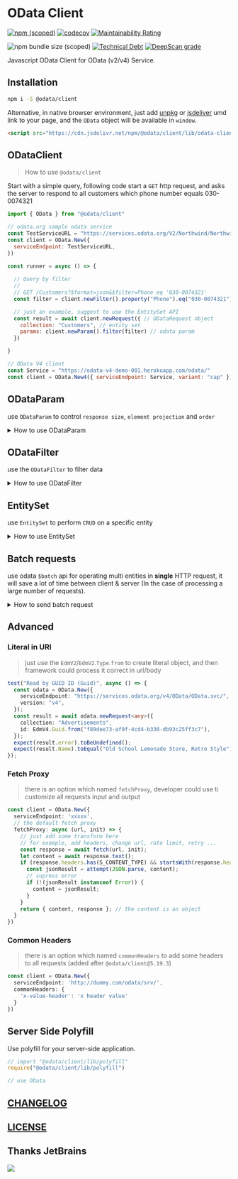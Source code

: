 # OData Client

[![npm (scoped)](https://img.shields.io/npm/v/@odata/client)](https://www.npmjs.com/package/@odata/client)
[![codecov](https://codecov.io/gh/Soontao/light-odata/branch/main/graph/badge.svg)](https://codecov.io/gh/Soontao/light-odata)
[![Maintainability Rating](https://sonarcloud.io/api/project_badges/measure?project=Soontao_c4codata&metric=sqale_rating)](https://sonarcloud.io/dashboard?id=Soontao_c4codata)

![npm bundle size (scoped)](https://img.shields.io/bundlephobia/min/@odata/client)
[![Technical Debt](https://sonarcloud.io/api/project_badges/measure?project=Soontao_c4codata&metric=sqale_index)](https://sonarcloud.io/dashboard?id=Soontao_c4codata)
[![DeepScan grade](https://deepscan.io/api/teams/9408/projects/11929/branches/178297/badge/grade.svg)](https://deepscan.io/dashboard#view=project&tid=9408&pid=11929&bid=178297)

Javascript OData Client for OData (v2/v4) Service.

## Installation

```bash
npm i -S @odata/client
```

Alternative, in native browser environment, just add [unpkg](https://unpkg.com/@odata/client) or [jsdeliver](https://www.jsdelivr.com/package/npm/@odata/client) umd link to your page, and the `OData` object will be available in `window`.

```html
<script src="https://cdn.jsdelivr.net/npm/@odata/client/lib/odata-client-umd.js"></script>
```

## ODataClient

> How to use `@odata/client`


Start with a simple query, following code start a `GET` http request, and asks the server to respond to all customers which phone number equals 030-0074321

```javascript
import { OData } from "@odata/client"

// odata.org sample odata service
const TestServiceURL = "https://services.odata.org/V2/Northwind/Northwind.svc/"
const client = OData.New({
  serviceEndpoint: TestServiceURL,
})

const runner = async () => {
  
  // Query by filter
  //
  // GET /Customers?$format=json&$filter=Phone eq '030-0074321'
  const filter = client.newFilter().property("Phone").eq("030-0074321");

  // just an example, suggest to use the EntitySet API
  const result = await client.newRequest({ // ODataRequest object
    collection: "Customers", // entity set
    params: client.newParam().filter(filter) // odata param
  })

}
```

```js
// OData V4 client
const Service = "https://odata-v4-demo-001.herokuapp.com/odata/"
const client = OData.New4({ serviceEndpoint: Service, variant: "cap" })
```


## ODataParam

use `ODataParam` to control `response size`, `element projection` and `order`

<details><summary>How to use ODataParam</summary>

### pagination

`skip` first 30 records and `top` 10 records

```js
// equal to $format=json&$skip=30&$top=10
OData.newParam().skip(30).top(10)
```

### filter

filter data by properties value

```js
// $format=json&$filter=A eq 'test'
OData.newParam().filter(OData.newFilter().property("A").eq("test"))
// same
OData.newParam().filter().property("A").eq("test")).filterEnd()
// freedom filter
OData.newParam().filter("A eq 'test'")
```

### inline count

response with all records count, usefully.

also could set with `filter`, and response with filtered records count.

```js
// equal to $format=json&$inlinecount=allpages
OData.newParam().inlinecount(true).top(1).select("ObjectID")
```

### orderby

sort response data

```javascript
// result is $format=json&$orderby=CreationDateTime desc
OData.newParam().orderby("CreationDateTime")

// result is $format=json&$orderby=A desc,B asc
OData.newParam().orderby([{ field: "A" }, { field: "B", order: "asc" }])
```

### navigation property

expand association data

```javascript
// $expand=Customers
OData.newParam().expand("Customers")
// $expand=Customers,Employees
OData.newParam().expand(["Customers", "Employees"])
```

### properties select

remove unused properties from response

```js
// $format=json&$select=ObjectID,Name
OData.newParam().select("ObjectID").select("Name");
```

### full text search (basic query)

search all **supported** properties with text

**SAP systems feature**

**LOW PERFORMANCE**

```js
// fuzzy
// $format=json&$search=%any word%
OData.newParam().search("any word");
// not fuzzy
// $format=json&$search=any word
OData.newParam().search("any word", false);
```


### custom properties

> i know some odata system support custom query parameter for key authentication or other usage

```ts
OData.newParam().custom("access_token", "token_value"); // => $format=json&access_token=token_value
OData.newParam().custom("search", "v1"); // => $format=json&search=v1

```

</details>

## ODataFilter

use the `ODataFilter` to filter data

<details><summary>How to use ODataFilter</summary>


Most `SAP` systems only support `AND` operator between different properties, and `OR` operator in a same field. (it depends on SAP Netweaver implementation)

So you don't need to specify `AND/OR` operator between properties, `@odata/client` will auto process it.

Though C4C only support AND operator in different properties, but for `gt/lt/ge/le`, you can use AND for filtering period data.

just ref following examples

### filter by single property value

```js
// Name eq 'test string'
OData.newFilter().property("Name").eq("test string")

// ID lt '1024'
OData.newFilter().property("ID").lt("'1024'")

// also support eq/ne/le/lt/gt/ge ...
```

### filter by multi properties

```js
// Name eq 'test string1' and Name2 eq 'test string2'
OData
  .newFilter()
  .property("Name").eq("'test string1'")
  .property("Name2").eq("test string2")
```

### filter by one property but multi values (OR)

```js
// Name eq 'test string1' and (Name2 eq 'test string1' or Name2 eq 'test string2')
OData.newFilter()
  .property("Name").eq("'test string1'")
  .property("Name2").in(["test string3", "test string2"])
```

### filter by date

Use `between` to filter date。

Please provide `Date` object in this api.

```js
// Name eq 'test string1' and (CreationDateTime gt datetime'2018-01-24T12:43:31.839Z' and CreationDateTime lt datetime'2018-05-24T12:43:31.839Z')
OData
  .newFilter()
  .property("Name").eq("'test string1'")
  .property("CreationDateTime").between(
    ODataDateTime.from(new Date("2018-01-24T12:43:31.839Z")),
    ODataDateTime.from(new Date("2018-05-24T12:43:31.839Z")),
    false
  )
  .build()

// > include boundary value

// (CreationDateTime ge datetime'2018-01-24T12:43:31.839Z' and CreationDateTime le datetime'2018-05-24T12:43:31.839Z')
OData
  .newFilter()
  .property("CreationDateTime").between(
    ODataDateTime.from(new Date("2018-01-24T12:43:31.839Z")),
    ODataDateTime.from(new Date("2018-05-24T12:43:31.839Z")),
  )
  .build()
```

### filter by function

```js
// CompagnyName contains 'testName' case sensitive
OData
  .newFilter()
  .property("indexof(CompanyName, 'testName')").gt(-1)

// CompagnyName has legth 8
OData
  .newFilter()
  .property("length(CompanyName)").eq(8)

// CompagnyName has substring 'test'
OData
  .newFilter()
  .property("substringof('test', CompanyName)").eq(true)
```
> see more possiblility at [4.5. Filter System Query Option ($filter) function](https://www.odata.org/documentation/odata-version-2-0/uri-conventions/) odata v2 documentation

</details>

## EntitySet

use `EntitySet` to perform `CRUD` on a specific entity

<details><summary>How to use EntitySet</summary>

```ts
const runner = async () => {

  // odata client
  const client = createClient()
  const es = client.getEntitySet<CapDemoPeople>("Peoples") // with typescript generic type

  // CREATE instnace
  const res0 = await es.create({
    UserName: name
  })

  expect(res0.UserName).toEqual(name)
  expect(res0.ID).not.toBeUndefined()

  // QUERY by name, quick find
  const res = await es.find({ UserName: name })

  expect(res).not.toBeUndefined()
  expect(res.length > 0).toBeTruthy()

  const id = res[0].ID
  expect(id).not.toBeUndefined()

  // RETRIEVE by id
  const res2 = await es.retrieve(id)
  expect(res2.UserName).toEqual(name)

  // UPDATE
  const firstName = Random.name();
  await es.update(id, { Name_FirstName: firstName })

  // DELETE
  await es.delete(id)

}
```

</details>

## Batch requests

use odata `$batch` api for operating multi entities in **single** HTTP request, it will save a lot of time between client & server (In the case of processing a large number of requests).

<details><summary>How to send batch request</summary>

```javascript

const runner = async () => {

  const odata = OData.New({
    serviceEndpoint: `https://services.odata.org/V2/(S(${v4()}))/OData/OData.svc/`,
  })
  const testDesc1 = v4(); // a generated uuid
  const testDesc2 = v4();

  // execute reqeusts and return mocked responses
  const result = await odata.execBatchRequests([
    odata.newBatchRequest({
      collection: "Products",
      entity: {
        ID: 100009,
        Description: testDesc1,
      },
      method: "POST",
      // withContentLength: true, for SAP OData, please set this flag as true
    }),
    odata.newBatchRequest({
      collection: "Products",
      entity: {
        ID: 100012,
        Description: testDesc2,
      },
      method: "POST",
      // withContentLength: true, for SAP OData, please set this flag as true
    })
  ])

  result.map(r => expect(r.status).toEqual(201)) // Created

}



```

</details>

## Advanced

### Literal in URI

> just use the `EdmV2`/`EdmV2`.`Type`.`from` to create literal object, and then framework could process it correct in url/body 

```ts
test("Read by GUID ID (Guid)", async () => {
  const odata = OData.New({
    serviceEndpoint: "https://services.odata.org/v4/OData/OData.svc/",
    version: "v4",
  });
  const result = await odata.newRequest<any>({
    collection: "Advertisements",
    id: EdmV4.Guid.from("f89dee73-af9f-4cd4-b330-db93c25ff3c7"),
  });
  expect(result.error).toBeUndefined();
  expect(result.Name).toEqual("Old School Lemonade Store, Retro Style");
});
```

### Fetch Proxy

> there is an option which named `fetchProxy`, developer could use ti customize all requests input and output 


```ts
const client = OData.New({
  serviceEndpoint: 'xxxxx',
  // the default fetch proxy
  fetchProxy: async (url, init) => {
    // just add some transform here 
    // for example, add headers, change url, rate limit, retry ...
    const response = await fetch(url, init);
    let content = await response.text();
    if (response.headers.has(S_CONTENT_TYPE) && startsWith(response.headers.get(S_CONTENT_TYPE), "application/json")) {
      const jsonResult = attempt(JSON.parse, content);
      // supress error
      if (!(jsonResult instanceof Error)) {
        content = jsonResult;
      }
    }
    return { content, response }; // the content is an object
  }
})
```

### Common Headers

> there is an option which named `commonHeaders` to add some headers to all requests (added after `@odata/client@5.19.3`)

```ts
const client = OData.New({
  serviceEndpoint: 'http://dummy.com/odata/srv/',
  commonHeaders: {
    'x-value-header': 'x header value'
  }
})
```

## Server Side Polyfill

Use polyfill for your server-side application.

```js
// import "@odata/client/lib/polyfill"
require("@odata/client/lib/polyfill")

// use OData
```

## [CHANGELOG](./CHANGELOG.md)

## [LICENSE](./LICENSE)

## Thanks JetBrains

[![](https://res.cloudinary.com/digf90pwi/image/upload/c_scale,h_100/v1592445332/jetbrains-variant-2-blackandwhite_ppc34r.png)](https://www.jetbrains.com/?from=light-odata)
